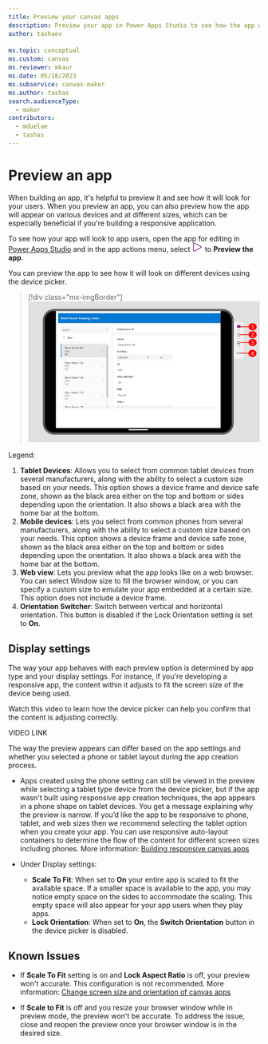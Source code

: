 ```yaml
---
title: Preview your canvas apps
description: Preview your app in Power Apps Studio to see how the app will look for your app users.
author: tashaev

ms.topic: conceptual
ms.custom: canvas
ms.reviewer: mkaur
ms.date: 05/18/2023
ms.subservice: canvas-maker
ms.author: tashas
search.audienceType: 
  - maker
contributors:
  - mduelae
  - tashas
---
```

# Preview an app

When building an app, it's helpful to preview it and see how it will look for your users. When you preview an app, you can also preview how the app will appear on various devices and at different sizes, which can be especially beneficial if you're building a responsive application.

To see how your app will look to app users, open the app for editing in [Power Apps Studio](https://create.powerapps.com) and in the app actions menu, select ![Preview button.](media/studio/preview-button.png)
to **Preview the app**.

You can preview the app to see how it will look on different devices using the device picker. 

> [!div class="mx-imgBorder"] 
> ![Preview your app.](media/studio/preview-app.png)

Legend: 
1. **Tablet Devices**: Allows you to select from common tablet devices from several manufacturers, along with the ability to select a custom size based on your needs. This option shows a device frame and device safe zone, shown as the black area either on the top and bottom or sides depending upon the orientation. It also shows a black area with the home bar at the bottom.  
2. **Mobile devices**: Lets you select from common phones from several manufacturers, along with the ability to select a custom size based on your needs. This option shows a device frame and device safe zone, shown as the black area either on the top and bottom or sides depending upon the orientation. It also shows a black area with the home bar at the bottom. 
3. **Web view**: Lets you preview what the app looks like on a web browser. You can select Window size to fill the browser window, or you can specify a custom size to emulate your app embedded at a certain size. This option does not include a device frame.  
4. **Orientation Switcher**: Switch between vertical and horizontal orientation. This button is disabled if the Lock Orientation setting is set to **On**. 

## Display settings

The way your app behaves with each preview option is determined by app type and your display settings. For instance, if you're developing a responsive app, the content within it adjusts to fit the screen size of the device being used. 

Watch this video to learn how the device picker can help you confirm that the content is adjusting correctly.

VIDEO LINK

The way the preview appears can differ based on the app settings and whether you selected a phone or tablet layout during the app creation process.

- Apps created using the phone setting can still be viewed in the preview while selecting a tablet type device from the device picker, but if the app wasn't built using responsive app creation techniques, the app appears in a phone shape on tablet devices. You get a message explaining why the preview is narrow. If you’d like the app to be responsive to phone, tablet, and web sizes then we recommend selecting the tablet option when you create your app. You can use responsive auto-layout containers to determine the flow of the content for different screen sizes including phones. More information: [Building responsive canvas apps](build-responsive-apps.md)  

- Under Display settings:
   - **Scale To Fit**: When set to **On** your entire app is scaled to fit the available space. If a smaller space is available to the app, you may notice empty space on the sides to accommodate the scaling. This empty space will also appear for your app users when they play apps.
  - **Lock Orientation**: When set to **On**, the **Switch Orientation** button in the device picker is disabled.  

## Known Issues 

- If **Scale To Fit** setting is on and **Lock Aspect Ratio** is off, your preview won't accurate. This configuration is not recommended. More information: [Change screen size and orientation of canvas apps](set-aspect-ratio-portrait-landscape.md)  

- If **Scale to Fit** is off and you resize your browser window while in preview mode, the preview won't be accurate. To address the issue, close and reopen the preview once your browser window is in the desired size. 

